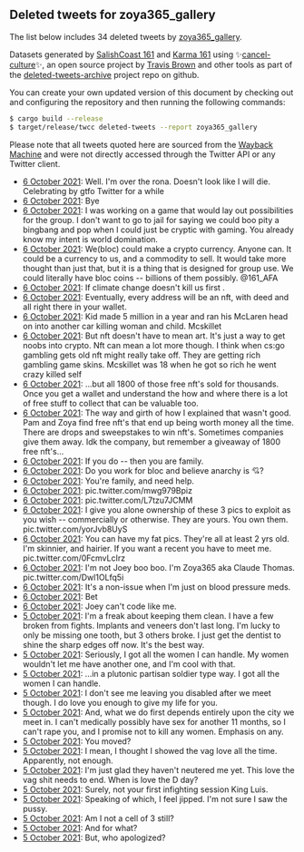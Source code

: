 ## Deleted tweets for zoya365_gallery

The list below includes 34 deleted tweets by
[zoya365_gallery](https://twitter.com/zoya365_gallery).



Datasets generated by [SalishCoast 161](https://twitter.com/SalishCoastA) and [Karma 161](https://twitter.com/KarmaOneSixOne)
using ✨[cancel-culture](https://github.com/travisbrown/cancel-culture)✨, an open source project by [Travis Brown](https://twitter.com/travisbrown) 
and other tools as part of the [deleted-tweets-archive](https://github.com/salcoast/deleted-tweets-archive/) project repo on github.

You can create your own updated version of this document by checking out and configuring the
repository and then running the following commands:

```bash
$ cargo build --release
$ target/release/twcc deleted-tweets --report zoya365_gallery
```

Please note that all tweets quoted here are sourced from the
[Wayback Machine](https://web.archive.org) and were not directly accessed through the Twitter API or
any Twitter client.

* [ 6 October 2021](https://web.archive.org/web/20211006081440/https://twitter.com/zoya365_gallery/status/1445663671254876161): Well. I'm over the rona. Doesn't look like I will die. Celebrating by gtfo Twitter for a while
* [ 6 October 2021](https://web.archive.org/web/20211006081326/https://twitter.com/zoya365_gallery/status/1445663429914599424): Bye
* [ 6 October 2021](https://web.archive.org/web/20211006041715/https://twitter.com/zoya365_gallery/status/1445593503308779529): I was working on a game that would lay out possibilities for the group. I don't want to go to jail for saying we could boo pity a bingbang and pop when I could just be cryptic with gaming. You already know my intent is world domination.
* [ 6 October 2021](https://web.archive.org/web/20211006043139/https://twitter.com/zoya365_gallery/status/1445592884451840000): We(bloc) could make a crypto currency. Anyone can. It could be a currency to us, and a commodity to sell. It would take more thought than just that, but it is a thing that is designed for group use. We could literally have bloc coins -- billions of them possibly.  @161_AFA
* [ 6 October 2021](https://web.archive.org/web/20211006045856/https://twitter.com/zoya365_gallery/status/1445590040155877381): If climate change doesn't kill us first .
* [ 6 October 2021](https://web.archive.org/web/20211006040723/https://twitter.com/zoya365_gallery/status/1445589852628537360): Eventually, every address will be an nft, with deed and all right there in your wallet.
* [ 6 October 2021](https://web.archive.org/web/20211006034943/https://twitter.com/zoya365_gallery/status/1445582453926621195): Kid made 5 million in a year and ran his McLaren head on into another car killing woman and child.   Mcskillet
* [ 6 October 2021](https://web.archive.org/web/20211006051748/https://twitter.com/zoya365_gallery/status/1445582179413598217): But nft doesn't have to mean art. It's just a way to get noobs into crypto. Nft can mean a lot more though. I think when cs:go gambling gets old nft might really take off. They are getting rich gambling game skins. Mcskillet was 18 when he got so rich he went crazy killed self
* [ 6 October 2021](https://web.archive.org/web/20211006035232/https://twitter.com/zoya365_gallery/status/1445581137615601666): ...but all 1800 of those free nft's sold for thousands. Once you get a wallet and understand the how and where there is a lot of free stuff to collect that can be valuable too.
* [ 6 October 2021](https://web.archive.org/web/20211006040335/https://twitter.com/zoya365_gallery/status/1445580820152926218): The way and girth of how I explained that wasn't good. Pam and Zoya find free nft's that end up being worth money all the time. There are drops and sweepstakes to win nft's. Sometimes companies give them away. Idk the company, but remember a giveaway of 1800 free nft's...
* [ 6 October 2021](https://web.archive.org/web/20211006030117/https://twitter.com/zoya365_gallery/status/1445560267077611525): If you do -- then you are family.
* [ 6 October 2021](https://web.archive.org/web/20211006034339/https://twitter.com/zoya365_gallery/status/1445560136550928387): Do you work for bloc and believe anarchy is 💘?
* [ 6 October 2021](https://web.archive.org/web/20211006025547/https://twitter.com/zoya365_gallery/status/1445559290983419905): You're family, and need help.
* [ 6 October 2021](https://web.archive.org/web/20211006013610/https://twitter.com/zoya365_gallery/status/1445551946123730952): pic.twitter.com/mwg979Bpiz
* [ 6 October 2021](https://web.archive.org/web/20211006043737/https://twitter.com/zoya365_gallery/status/1445548710067200002): pic.twitter.com/L7tzu7JCMM
* [ 6 October 2021](https://web.archive.org/web/20211006013733/https://twitter.com/zoya365_gallery/status/1445548112160821263): I give you alone ownership of these 3 pics to exploit as you wish -- commercially or otherwise. They are yours. You own them. pic.twitter.com/yorJvb8UyS
* [ 6 October 2021](https://web.archive.org/web/20211006023524/https://twitter.com/zoya365_gallery/status/1445547805460733955): You can have my fat pics. They're all at least 2 yrs old. I'm skinnier, and hairier. If you want a recent you have to meet me. pic.twitter.com/0FcmvLcIrz
* [ 6 October 2021](https://web.archive.org/web/20211006013713/https://twitter.com/zoya365_gallery/status/1445547279268532226): I'm not Joey boo boo. I'm Zoya365 aka Claude Thomas. pic.twitter.com/Dwl1OLfq5i
* [ 6 October 2021](https://web.archive.org/web/20211006022233/https://twitter.com/zoya365_gallery/status/1445542810413780993): It's a non-issue when I'm just on blood pressure meds.
* [ 6 October 2021](https://web.archive.org/web/20211006021709/https://twitter.com/zoya365_gallery/status/1445541028723707904): Bet
* [ 6 October 2021](https://web.archive.org/web/20211006014008/https://twitter.com/zoya365_gallery/status/1445540994968023044): Joey can't code like me.
* [ 5 October 2021](https://web.archive.org/web/20211006014031/https://twitter.com/zoya365_gallery/status/1445520332329140226): I'm a freak about keeping them clean. I have a few broken from fights. Implants and veneers don't last long. I'm lucky to only be missing one tooth, but 3 others broke. I just get the dentist to shine the sharp edges off now. It's the best way.
* [ 5 October 2021](https://web.archive.org/web/20211006010910/https://twitter.com/zoya365_gallery/status/1445512551727464455): Seriously, I got all the women I can handle. My women wouldn't let me have another one, and I'm cool with that.
* [ 5 October 2021](https://web.archive.org/web/20211006010727/https://twitter.com/zoya365_gallery/status/1445512297154170888): ...in a plutonic partisan soldier type way. I got all the women I can handle.
* [ 5 October 2021](https://web.archive.org/web/20211006014058/https://twitter.com/zoya365_gallery/status/1445511712594022408): I don't see me leaving you disabled after we meet though. I do love you enough to give my life for you.
* [ 5 October 2021](https://web.archive.org/web/20211006011608/https://twitter.com/zoya365_gallery/status/1445511294962962441): And, what we do first depends entirely upon the city we meet in. I can't medically possibly have sex for another 11 months, so I can't rape you, and I promise not to kill any women. Emphasis on any.
* [ 5 October 2021](https://web.archive.org/web/20211006005235/https://twitter.com/zoya365_gallery/status/1445507401663205378): You moved?
* [ 5 October 2021](https://web.archive.org/web/20211005231918/https://twitter.com/zoya365_gallery/status/1445482470288150537): I mean, I thought I showed the vag love all the time. Apparently, not enough.
* [ 5 October 2021](https://web.archive.org/web/20211005231637/https://twitter.com/zoya365_gallery/status/1445482200137232385): I'm just glad they haven't neutered me yet. This love the vag shit needs to end. When is love the D day?
* [ 5 October 2021](https://web.archive.org/web/20211005231351/https://twitter.com/zoya365_gallery/status/1445481915373404165): Surely, not your first infighting session King Luis.
* [ 5 October 2021](https://web.archive.org/web/20211005224330/https://twitter.com/zoya365_gallery/status/1445478782001766406): Speaking of which, I feel jipped. I'm not sure I saw the pussy.
* [ 5 October 2021](https://web.archive.org/web/20211005222259/https://twitter.com/zoya365_gallery/status/1445476941507665924): Am I not a cell of 3 still?
* [ 5 October 2021](https://web.archive.org/web/20211005221908/https://twitter.com/zoya365_gallery/status/1445476681896976384): And for what?
* [ 5 October 2021](https://web.archive.org/web/20211005221803/https://twitter.com/zoya365_gallery/status/1445476631850614789): But, who apologized?
